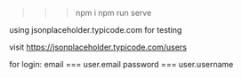 >>> npm i
>>> npm run serve

using jsonplaceholder.typicode.com for testing

visit
https://jsonplaceholder.typicode.com/users

for login:
	email === user.email
	password === user.username